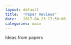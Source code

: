 ```yaml
---
layout: default
title:  "Paper Reviews"
date:   2017-04-23 17:50:00
categories: main
---
```


Ideas from papers

